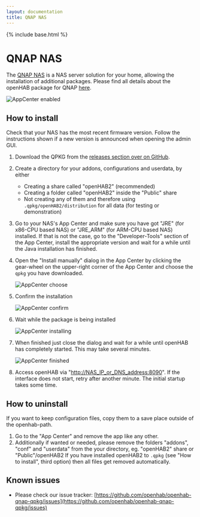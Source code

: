 ```yaml
---
layout: documentation
title: QNAP NAS
---
```


{% include base.html %}

# QNAP NAS

The [QNAP NAS](https://www.qnap.com) is a NAS server solution for your home, allowing the installation of additional packages.
Please find all details about the openHAB package for QNAP [here](https://github.com/openhab/openhab-qnap-qpkg).

![AppCenter enabled](https://github.com/openhab/openhab-qnap-qpkg/raw/master/docs/QTS_4.2.0_AppCenter%20enabled.png)

## How to install

Check that your NAS has the most recent firmware version. Follow the instructions shown if a new version is announced when opening the admin GUI.

1. Download the QPKG from the [releases section over on GitHub](https://github.com/openhab/openhab-qnap-qpkg/releases).

2. Create a directory for your addons, configurations and userdata, by either
    * Creating a share called "openHAB2" (recommended)
    * Creating a folder called "openHAB2" inside the "Public" share
    * Not creating any of them and therefore using `.qpkg/openHAB2/distribution` for all data (for testing or demonstration)

3. Go to your NAS's App Center and make sure you have got "JRE" (for x86-CPU based NAS) or "JRE_ARM" (for ARM-CPU based NAS) installed. If that is not the case, go to the "Developer-Tools" section of the App Center, install the appropriate version and wait for a while until the Java installation has finished.

4. Open the "Install manually" dialog in the App Center by clicking the gear-wheel on the upper-right corner of the App Center and choose the `qpkg` you have downloaded.

    ![AppCenter choose](https://github.com/openhab/openhab-qnap-qpkg/raw/master/docs/QTS_4.2.0_AppCenter%20choose.png)

5. Confirm the installation

    ![AppCenter confirm](https://github.com/openhab/openhab-qnap-qpkg/raw/master/docs/QTS_4.2.0_AppCenter%20confirm.png)

6. Wait while the package is being installed

    ![AppCenter installing](https://github.com/openhab/openhab-qnap-qpkg/raw/master/docs/QTS_4.2.0_AppCenter%20installing.png)

7. When finished just close the dialog and wait for a while until openHAB has completely started.  This may take several minutes.

    ![AppCenter finished](https://github.com/openhab/openhab-qnap-qpkg/raw/master/docs/QTS_4.2.0_AppCenter%20finished.png)

8. Access openHAB via "[http://NAS_IP_or_DNS_address:8090](#)". If the interface does not start, retry after another minute. The initial startup takes some time.

## How to uninstall

If you want to keep configuration files, copy them to a save place outside of the openhab-path.

1. Go to the "App Center" and remove the app like any other.
2. Additionally if wanted or needed, please remove the folders "addons", "conf" and "userdata" from the your directory, eg. "openHAB2" share or "Public"/openHAB2
   If you have installed openHAB2 to `.qpkg` (see "How to install", third option) then all files get removed automatically.

## Known issues
* Please check our issue tracker: [https://github.com/openhab/openhab-qnap-qpkg/issues](https://github.com/openhab/openhab-qnap-qpkg/issues)
